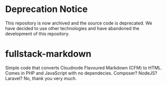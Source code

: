 # Deprecation Notice
This repository is now archived and the source code is deprecated. We have decided to use other technologies and have abandoned the development of this repository.

# fullstack-markdown
Simple code that converts Cloudnode Flavoured Markdown (CFM) to HTML. Comes in PHP and JavaScript with no dependecies. Composer? NodeJS? Laravel? No, thank you very much.

